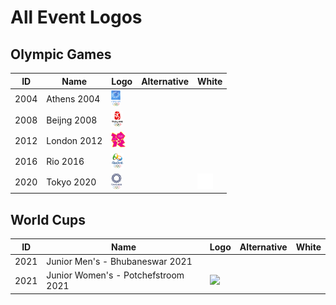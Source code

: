 
# All Event Logos

## Olympic Games
| ID | Name | Logo | Alternative | White |
|:-:|---|---|---|---|
| 2004 | Athens 2004 | <img src="/svg/events/olympics/2004/2004_summer_olympics_logo.svg" height="25px" /> | | |
| 2008 | Beijng 2008 | <img src="/svg/events/olympics/2008/2008_summer_olympics_logo.svg" height="25px" /> | | |
| 2012 | London 2012 | <img src="/svg/events/olympics/2012/2012_summer_olympics_logo.svg" height="25px" /> | | |
| 2016 | Rio 2016 | <img src="/svg/events/olympics/2016/2016_summer_olympics_logo.svg" height="25px" /> | | |
| 2020 | Tokyo 2020 | <img src="/svg/events/olympics/2020/2020_summer_olympics_logo.svg" height="25px" /> | | <img src="/svg/events/olympics/2020/mission_tokio.svg" height="25px" /> |

## World Cups
| ID | Name | Logo | Alternative | White |
|:-:|---|---|---|---|
| 2021 | Junior Men's - Bhubaneswar 2021 | | | |
| 2021 | Junior Women's - Potchefstroom 2021 | <img src="/svg/events/worldcup/2021_FIH_JWC_Bhubaneswar_2021.svg" height="25px" /> | | |